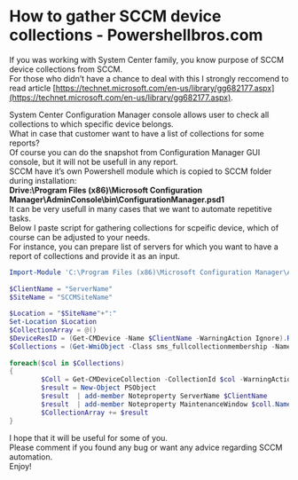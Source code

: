 # How to gather SCCM device collections - Powershellbros.com
If you was working with System Center family, you know purpose of SCCM device collections from SCCM.  
For those who didn’t have a chance to deal with this I strongly reccomend to read article [https://technet.microsoft.com/en-us/library/gg682177.aspx](https://technet.microsoft.com/en-us/library/gg682177.aspx).

System Center Configuration Manager console allows user to check all collections to which specific device belongs.  
What in case that customer want to have a list of collections for some reports?  
Of course you can do the snapshot from Configuration Manager GUI console, but it will not be usefull in any report.  
SCCM have it’s own Powershell module which is copied to SCCM folder during installation:  
**Drive:\\Program Files (x86)\\Microsoft Configuration Manager\\AdminConsole\\bin\\ConfigurationManager.psd1**  
It can be very usefull in many cases that we want to automate repetitive tasks.  
Below I paste script for gathering collections for scpeific device, which of course can be adjusted to your needs.  
For instance, you can prepare list of servers for which you want to have a report of collections and provide it as an input.

```powershell
Import-Module 'C:\Program Files (x86)\Microsoft Configuration Manager\AdminConsole\bin\ConfigurationManager.psd1' -ErrorAction SilentlyContinue
 
$ClientName = "ServerName"
$SiteName = "SCCMSiteName"
 
$Location = "$SiteName"+":"
Set-Location $Location
$CollectionArray = @()
$DeviceResID = (Get-CMDevice -Name $ClientName -WarningAction Ignore).ResourceID 
$Collections = (Get-WmiObject -Class sms_fullcollectionmembership -Namespace root\sms\site_$SiteName -Filter "ResourceID = '$($DeviceResID)'").CollectionID
     
foreach($col in $Collections)
{
        $Coll = Get-CMDeviceCollection -CollectionId $col -WarningAction Ignore | select Name, CollectionID
        $result = New-Object PSObject
        $result  | add-member Noteproperty ServerName $ClientName
        $result  | add-member Noteproperty MaintenanceWindow $coll.Name
        $CollectionArray += $result
}
```

I hope that it will be useful for some of you.  
Please comment if you found any bug or want any advice regarding SCCM automation.  
Enjoy!